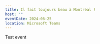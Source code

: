 ```yaml
---
title: Il fait toujours beau à Montréal !
host: ""
eventDate: 2024-06-25
location: Microsoft Teams
---
```

Test event
